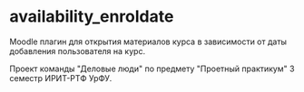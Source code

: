 # availability_enroldate
Moodle плагин для открытия материалов курса в зависимости от даты добавления пользователя на курс.

Проект команды "Деловые люди" по предмету "Проетный практикум" 3 семестр ИРИТ-РТФ УрФУ.

